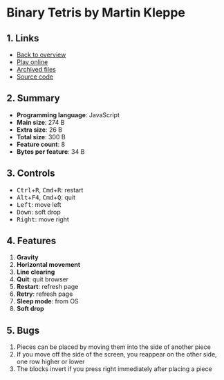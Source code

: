 # Binary Tetris by Martin Kleppe

## 1. Links

- [Back to overview](../README.md)
- [Play online](https://nineteendo.github.io/tetris4karchive/binary-tetris-2)
- [Archived files](.)
- [Source code](https://gist.github.com/aemkei/1672254)

## 2. Summary

- **Programming language**: JavaScript
- **Main size**: 274 B
- **Extra size**: 26 B
- **Total size**: 300 B
- **Feature count**: 8
- **Bytes per feature**: 34 B

## 3. Controls

- <kbd>Ctrl</kbd>+<kbd>R</kbd>, <kbd>Cmd</kbd>+<kbd>R</kbd>: restart
- <kbd>Alt</kbd>+<kbd>F4</kbd>, <kbd>Cmd</kbd>+<kbd>Q</kbd>: quit
- <kbd>Left</kbd>: move left
- <kbd>Down</kbd>: soft drop
- <kbd>Right</kbd>: move right

## 4. Features

1. **Gravity**
2. **Horizontal movement**
3. **Line clearing**
4. **Quit**: quit browser
5. **Restart**: refresh page
6. **Retry**: refresh page
7. **Sleep mode**: from OS
8. **Soft drop**

## 5. Bugs

1. Pieces can be placed by moving them into the side of another piece
2. If you move off the side of the screen, you reappear on the other side, one row higher or lower
3. The blocks invert if you press right immediately after placing a piece